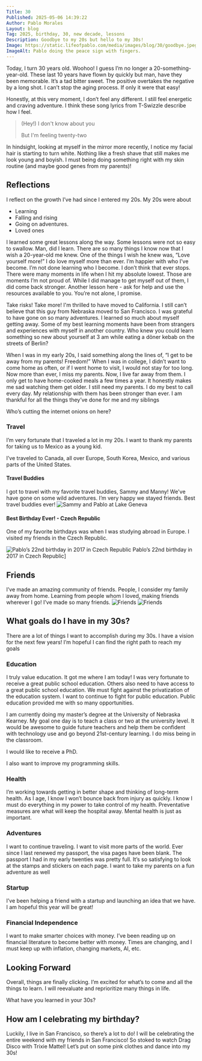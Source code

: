```yaml
---
Title: 30
Published: 2025-05-06 14:39:22
Author: Pablo Morales
Layout: blog
Tag: 2025, birthday, 30, new decade, lessons
Description: Goodbye to my 20s but hello to my 30s!
Image: https://static.lifeofpablo.com/media/images/blog/30/goodbye.jpeg
ImageAlt: Pablo doing the peace sign with fingers.
---
```

Today, I turn 30 years old. Woohoo! I guess I’m no longer a 20-something-year-old. These last 10 years have flown by quickly but man, have they been memorable. It’s a tad bitter sweet. The positive overtakes the negative by a long shot. I can’t stop the aging process. If only it were that easy!


Honestly, at this very moment, I don’t feel any different. I still feel energetic and craving adventure. I think these song lyrics from T-Swizzle describe how I feel.

> (Hey!) I don't know about you
>
> But I'm feeling twenty-two


In hindsight, looking at myself in the mirror more recently, I notice my facial hair is starting to turn white. Nothing like a fresh shave that still makes me look young and boyish. I must being doing something right with my skin routine (and maybe good genes from my parents)!

## Reflections
I reflect on the growth I’ve had since I entered my 20s. My 20s were about

*  Learning
* Falling and rising
* Going on adventures.
* Loved ones

I learned some great lessons along the way. Some lessons were not so easy to swallow. Man, did I learn. There are so many things I know now that I wish a 20-year-old me knew. One of the things I wish he knew was, “Love yourself more!” I do love myself more than ever. I’m happier with who I’ve become. I’m not done learning who I become. I don’t think that ever stops. There were many moments in life when I hit my absolute lowest. Those are moments I’m not proud of. While I did manage to get myself out of them, I did come back stronger. Another lesson here -  ask for help and use the resources available to you. You’re not alone, I promise.

Take risks! Take more! I'm thrilled to have moved to California. I still can’t believe that this guy from Nebraska moved to San Francisco. I was grateful to have gone on so many adventures. I learned so much about myself getting away. Some of my best learning moments have been from strangers and experiences with myself in another country. Who knew you could learn something so new about yourself at 3 am while eating a dõner kebab on the streets of Berlin?

When I was in my early 20s, I said something along the lines of,  “I get to be away from my parents! Freedom!” When I was in college, I didn’t want to come home as often, or if I went home to visit, I would not stay for too long. Now more than ever, I miss my parents. Now, I  live far away from them. I only get to have home-cooked meals a few times a year. It honestly makes me sad watching them get older. I still need my parents. I do my best to call every day. My relationship with them has been stronger than ever. I am thankful for all the things they’ve done for me and my siblings

Who’s cutting the internet onions on here?



### Travel
I’m very fortunate that I traveled a lot in my 20s. I want to thank my parents for taking us to Mexico as a young kid.

I’ve traveled to Canada, all over Europe, South Korea, Mexico, and various parts of the United States.

#### Travel Buddies
I got to travel with my favorite travel buddies, Sammy and Manny! We've have gone on some wild adventures. I’m very happy we stayed friends. Best travel buddies ever!
![Sammy and Pablo at Lake Geneva](https://static.lifeofpablo.com/media/images/blog/30/sammy-pabs.jpg)



#### Best Birthday Ever! - Czech Republic
One of my favorite birthdays was when I was studying abroad in Europe. I visited my friends in the Czech Republic.

![Pablo’s 22nd birthday in 2017 in Czech Republic](https://static.lifeofpablo.com/media/images/blog/30/birthday-cz.jpg) Pablo’s 22nd birthday in 2017 in Czech Republic]

## Friends
I’ve made an amazing community of friends. People, I consider my family away from home. Learning from people whom I loved, making friends wherever I go! I’ve made so many friends.
![Friends](https://static.lifeofpablo.com/media/images/blog/30/friends2.jpeg)
![Friends](https://static.lifeofpablo.com/media/images/blog/30/friends1.jpeg)





## What goals do I have in my 30s?
There are a lot of things I want to accomplish during my 30s. I have a vision for the next few years! I’m hopeful I can find the right path to reach my goals

### Education
I truly value education. It got me where I am today! I was very fortunate to receive a great public school education. Others also need to have access to a great public school education. We must fight against the privatization of the education system. I want to continue to fight for public education. Public education provided me with so many opportunities.

I am currently doing my master’s degree at the University of Nebraska Kearney. My goal one day is to teach a class or two at the university level. It would be awesome to guide future teachers and help them be confident with technology use and go beyond 21st-century learning. I do miss being in the classroom.

I would like to receive a PhD.

I also want to improve my programming skills.

### Health
I’m working towards getting in better shape and thinking of long-term health. As I age, I know I won’t bounce back from injury as quickly. I know I must do everything in my power to take control of my health. Preventative measures are what will keep the hospital away.
Mental health is just as important.


### Adventures
I want to continue traveling. I want to visit more parts of the world. Ever since I last renewed my passport, the visa pages have been blank. The passport I had in my early twenties was pretty full. It’s so satisfying to look at the stamps and stickers on each page. I want to take my parents on a fun adventure as well

### Startup
I’ve been helping a friend with a startup and launching an idea that we have. I am hopeful this year will be great!

### Financial Independence
I want to make smarter choices with money. I’ve been reading up on financial literature to become better with money. Times are changing, and I must keep up with inflation, changing markets, AI, etc.

## Looking Forward

Overall, things are finally clicking. I’m excited for what’s to come and all the things to learn. I will reevaluate and reprioritize many things in life.

What have you learned in your 30s?

## How am I celebrating my birthday?

Luckily, I live in San Francisco, so there’s a lot to do! I will be celebrating the entire weekend with my friends in San Francisco! So stoked to watch Drag Disco with Trixie Mattel! Let’s put on some pink clothes and dance into my 30s!




